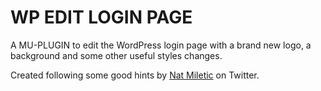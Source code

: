 # WP EDIT LOGIN PAGE

A MU-PLUGIN to edit the WordPress login page with a brand new logo, a background and some other useful styles changes.

Created following some good hints by [Nat Miletic](https://twitter.com/natmiletic) on Twitter.


